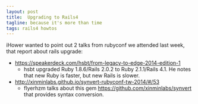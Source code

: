 ```yaml
---
layout: post
title:  Upgrading to Rails4
tagline: because it's more than time
tags: rails4 howtos
---
```

iHower wanted to point out 2 talks from rubyconf we attended last week, that report about rails upgrade:

* <https://speakerdeck.com/hsbt/from-legacy-to-edge-2014-edition-1>
  * hsbt upgraded Ruby 1.8.6/Rails 2.0.2 to Ruby 2.1.1/Rails 4.1. He notes that new Ruby is faster, but new Rails is slower.
* <http://xinminlabs.github.io/synvert-rubyconf-tw-2014/#/53>
  * flyerhzm talks about this gem <https://github.com/xinminlabs/synvert> that provides syntax conversion.
